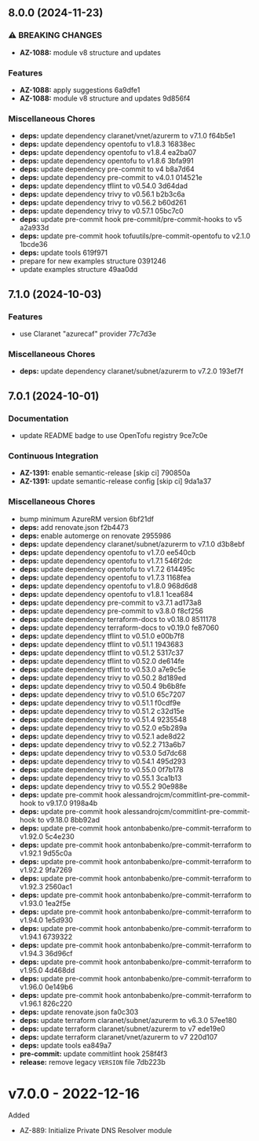 ## 8.0.0 (2024-11-23)

### ⚠ BREAKING CHANGES

* **AZ-1088:** module v8 structure and updates

### Features

* **AZ-1088:** apply suggestions 6a9dfe1
* **AZ-1088:** module v8 structure and updates 9d856f4

### Miscellaneous Chores

* **deps:** update dependency claranet/vnet/azurerm to v7.1.0 f64b5e1
* **deps:** update dependency opentofu to v1.8.3 16838ec
* **deps:** update dependency opentofu to v1.8.4 ea2ba07
* **deps:** update dependency opentofu to v1.8.6 3bfa991
* **deps:** update dependency pre-commit to v4 b8a7d64
* **deps:** update dependency pre-commit to v4.0.1 014521e
* **deps:** update dependency tflint to v0.54.0 3d64dad
* **deps:** update dependency trivy to v0.56.1 b2b3c6a
* **deps:** update dependency trivy to v0.56.2 b60d261
* **deps:** update dependency trivy to v0.57.1 05bc7c0
* **deps:** update pre-commit hook pre-commit/pre-commit-hooks to v5 a2a933d
* **deps:** update pre-commit hook tofuutils/pre-commit-opentofu to v2.1.0 1bcde36
* **deps:** update tools 619f971
* prepare for new examples structure 0391246
* update examples structure 49aa0dd

## 7.1.0 (2024-10-03)

### Features

* use Claranet "azurecaf" provider 77c7d3e

### Miscellaneous Chores

* **deps:** update dependency claranet/subnet/azurerm to v7.2.0 193ef7f

## 7.0.1 (2024-10-01)

### Documentation

* update README badge to use OpenTofu registry 9ce7c0e

### Continuous Integration

* **AZ-1391:** enable semantic-release [skip ci] 790850a
* **AZ-1391:** update semantic-release config [skip ci] 9da1a37

### Miscellaneous Chores

* bump minimum AzureRM version 6bf21df
* **deps:** add renovate.json f2b4473
* **deps:** enable automerge on renovate 2955986
* **deps:** update dependency claranet/subnet/azurerm to v7.1.0 d3b8ebf
* **deps:** update dependency opentofu to v1.7.0 ee540cb
* **deps:** update dependency opentofu to v1.7.1 546f2dc
* **deps:** update dependency opentofu to v1.7.2 614495c
* **deps:** update dependency opentofu to v1.7.3 1168fea
* **deps:** update dependency opentofu to v1.8.0 968d6d8
* **deps:** update dependency opentofu to v1.8.1 1cea684
* **deps:** update dependency pre-commit to v3.7.1 ad173a8
* **deps:** update dependency pre-commit to v3.8.0 f8cf256
* **deps:** update dependency terraform-docs to v0.18.0 8511178
* **deps:** update dependency terraform-docs to v0.19.0 fe87060
* **deps:** update dependency tflint to v0.51.0 e00b7f8
* **deps:** update dependency tflint to v0.51.1 1943683
* **deps:** update dependency tflint to v0.51.2 5317c37
* **deps:** update dependency tflint to v0.52.0 de614fe
* **deps:** update dependency tflint to v0.53.0 a7e9c5e
* **deps:** update dependency trivy to v0.50.2 8d189ed
* **deps:** update dependency trivy to v0.50.4 9b6b8fe
* **deps:** update dependency trivy to v0.51.0 65c7207
* **deps:** update dependency trivy to v0.51.1 f0cdf9e
* **deps:** update dependency trivy to v0.51.2 c32d15e
* **deps:** update dependency trivy to v0.51.4 9235548
* **deps:** update dependency trivy to v0.52.0 e5b289a
* **deps:** update dependency trivy to v0.52.1 ade8d22
* **deps:** update dependency trivy to v0.52.2 713a6b7
* **deps:** update dependency trivy to v0.53.0 5d7dc68
* **deps:** update dependency trivy to v0.54.1 495d293
* **deps:** update dependency trivy to v0.55.0 0f7b178
* **deps:** update dependency trivy to v0.55.1 3ca1b13
* **deps:** update dependency trivy to v0.55.2 90e988e
* **deps:** update pre-commit hook alessandrojcm/commitlint-pre-commit-hook to v9.17.0 9198a4b
* **deps:** update pre-commit hook alessandrojcm/commitlint-pre-commit-hook to v9.18.0 8bb92ad
* **deps:** update pre-commit hook antonbabenko/pre-commit-terraform to v1.92.0 5c4e230
* **deps:** update pre-commit hook antonbabenko/pre-commit-terraform to v1.92.1 9d55c0a
* **deps:** update pre-commit hook antonbabenko/pre-commit-terraform to v1.92.2 9fa7269
* **deps:** update pre-commit hook antonbabenko/pre-commit-terraform to v1.92.3 2560ac1
* **deps:** update pre-commit hook antonbabenko/pre-commit-terraform to v1.93.0 1ea2f5e
* **deps:** update pre-commit hook antonbabenko/pre-commit-terraform to v1.94.0 1e5d930
* **deps:** update pre-commit hook antonbabenko/pre-commit-terraform to v1.94.1 6739322
* **deps:** update pre-commit hook antonbabenko/pre-commit-terraform to v1.94.3 36d96cf
* **deps:** update pre-commit hook antonbabenko/pre-commit-terraform to v1.95.0 4d468dd
* **deps:** update pre-commit hook antonbabenko/pre-commit-terraform to v1.96.0 0e149b6
* **deps:** update pre-commit hook antonbabenko/pre-commit-terraform to v1.96.1 826c220
* **deps:** update renovate.json fa0c303
* **deps:** update terraform claranet/subnet/azurerm to v6.3.0 57ee180
* **deps:** update terraform claranet/subnet/azurerm to v7 ede19e0
* **deps:** update terraform claranet/vnet/azurerm to v7 220d107
* **deps:** update tools ea849a7
* **pre-commit:** update commitlint hook 258f4f3
* **release:** remove legacy `VERSION` file 7db223b

# v7.0.0 - 2022-12-16

Added
  * AZ-889: Initialize Private DNS Resolver module

